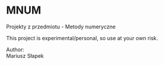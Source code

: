 # MNUM
Projekty z przedmiotu - Metody numeryczne  

This project is experimental/personal, so use at your own risk.  

Author:  
Mariusz Słapek 

